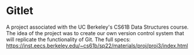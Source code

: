 # Gitlet

A project associated with the UC Berkeley's CS61B Data Structures course. 
The idea of the project was to create our own version control system that will replicate the functionality of Git.
The full specs: https://inst.eecs.berkeley.edu/~cs61b/sp22/materials/proj/proj3/index.html
